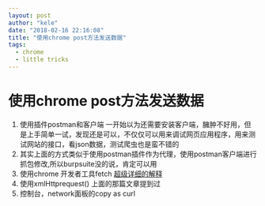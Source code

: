 ```yaml
---
layout: post
author: "kele"
date: "2018-02-16 22:16:08"
title: "使用chrome post方法发送数据"
tags: 
  - chrome
  - little tricks
---
```

# 使用chrome post方法发送数据   
1. 使用插件postman和客户端
一开始以为还需要安装客户端，臃肿不好用，但是上手简单一试，发现还是可以，不仅仅可以用来调试网页应用程序，用来测试网站的接口，看json数据，测试爬虫也是蛮不错的    
1. 其实上面的方式类似于使用postman插件作为代理，使用postman客户端进行抓包修改,所以burpsuite没的说，肯定可以用   
1. 使用chrome 开发者工具fetch 
[超级详细的解释](https://developers.google.com/web/updates/2015/03/introduction-to-fetch)     
1. 使用xmlHttprequest() 上面的那篇文章提到过   
1. 控制台，network面板的copy as curl 
